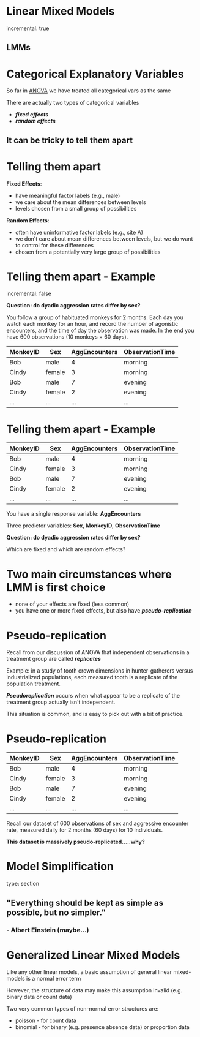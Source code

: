 Linear Mixed Models
========================================================
incremental: true

## LMMs

Categorical Explanatory Variables
=====================

So far in [ANOVA](anova.html) we have treated all categorical vars as the same

There are actually two types of categorical variables
 
*  ***fixed effects***
*  ***random effects***

## It can be tricky to tell them apart

Telling them apart
=============

**Fixed Effects**:

*  have meaningful factor labels (e.g., male)
*  we care about the mean differences between levels
*  levels chosen from a small group of possibilities

**Random Effects**:

*  often have uninformative factor labels (e.g., site A)
*  we don't care about mean differences between levels, but we do want to control for these differences
*  chosen from a potentially very large group of possibilities

Telling them apart - Example
=============
incremental: false

**Question: do dyadic aggression rates differ by sex?**

You follow a group of habituated monkeys for 2 months. Each day you watch each monkey for an hour, and record the number of agonistic encounters, and the time of day the observation was made.  In the end you have 600 observations (10 monkeys $\times$ 60 days).


MonkeyID | Sex | AggEncounters | ObservationTime
---|----|----|----
Bob | male | 4 | morning
Cindy | female | 3 | morning
Bob | male | 7 | evening
Cindy | female | 2 | evening
... | ... | ... | ...

Telling them apart - Example
=============

MonkeyID | Sex | AggEncounters | ObservationTime
---|----|----|----
Bob | male | 4 | morning
Cindy | female | 3 | morning
Bob | male | 7 | evening
Cindy | female | 2 | evening
... | ... | ... | ...

You have a single response variable: **AggEncounters**

Three predictor variables: **Sex**, **MonkeyID**, **ObservationTime**

**Question: do dyadic aggression rates differ by sex?**

Which are fixed and which are random effects?

Two main circumstances where LMM is first choice
================

*  none of your effects are fixed (less common)
*  you have one or more fixed effects, but also have ***pseudo-replication***

Pseudo-replication
==================

Recall from our discussion of ANOVA that independent observations in a treatment group are called ***replicates***

Example: in a study of tooth crown dimensions in hunter-gatherers versus industrialized populations, each measured tooth is a replicate of the population treatment. 

***Pseudoreplication*** occurs when what appear to be a replicate of the treatment group actually isn't independent.  

This situation is common, and is easy to pick out with a bit of practice. 

Pseudo-replication
==================

MonkeyID | Sex | AggEncounters | ObservationTime
---|----|----|----
Bob | male | 4 | morning
Cindy | female | 3 | morning
Bob | male | 7 | evening
Cindy | female | 2 | evening
... | ... | ... | ...

Recall our dataset of 600 observations of sex and aggressive encounter rate, measured daily for 2 months (60 days) for 10 individuals.  

**This dataset is massively pseudo-replicated.....why?**

Model Simplification
===================
type: section

## "Everything should be kept as simple as possible, but no simpler."

### - Albert Einstein (maybe...)

Generalized Linear Mixed Models
==================

Like any other linear models, a basic assumption of general linear mixed-models is a normal error term

However, the structure of data may make this assumption invalid (e.g. binary data or count data)

Two very common types of non-normal error structures are:

*  poisson - for count data
*  binomial - for binary (e.g. presence absence data) or proportion data


